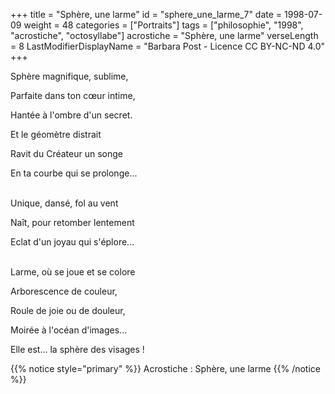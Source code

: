 +++
title = "Sphère, une larme"
id = "sphere_une_larme_7"
date = 1998-07-09
weight = 48
categories = ["Portraits"]
tags = ["philosophie", "1998", "acrostiche", "octosyllabe"]
acrostiche = "Sphère, une larme"
verseLength = 8
LastModifierDisplayName = "Barbara Post - Licence CC BY-NC-ND 4.0"
+++

Sphère magnifique, sublime,

Parfaite dans ton cœur intime,

Hantée à l'ombre d'un secret.

Et le géomètre distrait

Ravit du Créateur un songe

En ta courbe qui se prolonge...

 \
Unique, dansé, fol au vent

Naît, pour retomber lentement

Eclat d'un joyau qui s'éplore...

 \
Larme, où se joue et se colore

Arborescence de couleur,

Roule de joie ou de douleur,

Moirée à l'océan d'images...

Elle est... la sphère des visages !

{{% notice style="primary" %}}
Acrostiche : Sphère, une larme
{{% /notice %}}
